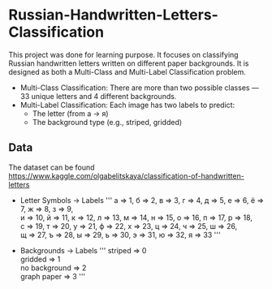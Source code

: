 # Russian-Handwritten-Letters-Classification
This project was done for learning purpose. It focuses on classifying Russian handwritten letters written on different paper backgrounds. It is designed as both a Multi-Class and Multi-Label Classification problem.
- Multi-Class Classification: There are more than two possible classes — 33 unique letters and 4 different backgrounds.
- Multi-Label Classification: Each image has two labels to predict:
    - The letter (from а → я)
    - The background type (e.g., striped, gridded)

## Data 
The dataset can be found https://www.kaggle.com/olgabelitskaya/classification-of-handwritten-letters 

- Letter Symbols → Labels
''' а => 1, б => 2, в => 3, г => 4, д => 5, е => 6, ё => 7, ж => 8, з => 9,  
и => 10, й => 11, к => 12, л => 13, м => 14, н => 15, о => 16, п => 17, р => 18,  
с => 19, т => 20, у => 21, ф => 22, х => 23, ц => 24, ч => 25, ш => 26,  
щ => 27, ъ => 28, ы => 29, ь => 30, э => 31, ю => 32, я => 33 '''

- Backgrounds → Labels
''' striped       => 0  
gridded       => 1  
no background => 2  
graph paper   => 3 '''

